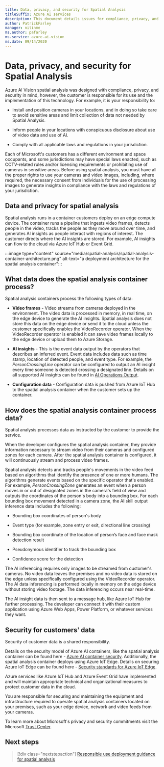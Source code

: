 ```yaml
---
title: Data, privacy, and security for Spatial Analysis
titleSuffix: Azure AI services
description: This document details issues for compliance, privacy, and security for a Azure AI Vision spatial analysis container deployment.
author: PatrickFarley
manager: nitinme
ms.author: pafarley
ms.service: azure-ai-vision
ms.date: 09/14/2020
---
```


# Data, privacy, and security for Spatial Analysis

Azure AI Vision spatial analysis was designed with compliance, privacy, and security in mind, however, the customer is responsible for its use and the implementation of this technology. For example, it is your responsibility to:

- Install and position cameras in your locations, and in doing so take care to avoid sensitive areas and limit collection of data not needed by Spatial Analysis.

- Inform people in your locations with conspicuous disclosure about use of video data and use of AI.

- Comply with all applicable laws and regulations in your jurisdiction.

Each of Microsoft's customers has a different environment and space occupants, and some jurisdictions may have special laws enacted, such as CCTV-related rules and/or licensing requirements or prohibiting use of cameras in sensitive areas. Before using spatial analysis, you must have all the proper rights to use your cameras and video images, including, where required, the necessary consent from individuals for the use of processing images to generate insights in compliance with the laws and regulations of your jurisdiction.

## Data and privacy for spatial analysis

Spatial analysis runs in a container customers deploy on an edge compute device. The container runs a pipeline that ingests video frames, detects people in the video, tracks the people as they move around over time, and generates AI insights as people interact with regions of interest. The customer directs where the AI insights are stored. For example, AI insights can flow to the cloud via Azure IoT Hub or Event Grid.

:::image type="content" source="media/spatial-analysis/spatial-analysis-container-architecture.png" alt-text="a deployment architecture for the spatial analysis container":::

## What data does the spatial analysis container process?

Spatial analysis containers process the following types of data:

- **Video frames** - Video streams from cameras deployed in the environment. The video data is processed in memory, in real time, on the edge device to generate the AI insights. Spatial analysis does not store this data on the edge device or send it to the cloud unless the customer specifically enables the VideoRecorder operator. When the VideoRecorder operator is enabled it can save video frames locally to the edge device or upload them to Azure Storage.

- **AI insights** - This is the event data output by the operators that describes an inferred event. Event data includes data such as time stamp, location of detected people, and event type. For example, the *PersonCrossingLine* operator can be configured to output an AI insight every time someone is detected crossing a designated line. Details on all supported AI insights can be found in [AI Operations Output](/azure/ai-services/computer-vision/spatial-analysis-operations).

- **Configuration data** - Configuration data is pushed from Azure IoT Hub to the spatial analysis container when the customer sets up the container.

## How does the spatial analysis container process data?

Spatial analysis processes data as instructed by the customer to provide the service.

When the developer configures the spatial analysis container, they provide information necessary to stream video from their cameras and configured zones for each camera. After the spatial analysis container is configured, it will continuously stream and process video frames.

Spatial analysis detects and tracks people's movements in the video feed based on algorithms that identify the presence of one or more humans. The algorithms generate events based on the specific operator that's enabled. For example, *PersonCrossingZone* generates an event when a person moves in or out of designated zones in the camera's field of view and outputs the coordinates of the person's body into a bounding box. For each bounding box movement detected in a camera zone, the AI skill output inference data includes the following:

- Bounding box coordinates of person's body

- Event type (for example, zone entry or exit, directional line crossing)

- Bounding box coordinate of the location of person’s face and face mask detection result  

- Pseudonymous identifier to track the bounding box

- Confidence score for the detection

The AI inferencing requires only images to be streamed from customer's cameras. No video data leaves the premises and no video data is stored on the edge unless specifically configured using the VideoRecorder operator. The AI data inferencing is performed locally in memory on the edge device without storing video footage. The data inferencing occurs near real-time.

The AI insight data is then sent to a message hub, like Azure IoT Hub for further processing. The developer can connect it with their custom application using Azure Web Apps, Power Platform, or whatever services they want.

## Security for customers' data

Security of customer data is a shared responsibility.

Details on the security model of Azure AI containers, like the spatial analysis container can be found here - [Azure AI container security](/azure/ai-services/cognitive-services-container-support?tabs=luis#azure-cognitive-services-container-security). Additionally, the spatial analysis container deploys using Azure IoT
Edge. Details on securing Azure IoT Edge can be found here - [Security standards for Azure IoT Edge](/azure/iot-edge/security).

Azure services like Azure IoT Hub and Azure Event Grid have implemented and will maintain appropriate technical and organizational measures to protect customer data in the cloud.

You are responsible for securing and maintaining the equipment and infrastructure required to operate spatial analysis containers located on your premises, such as your edge device, network and video feeds from your cameras.

To learn more about Microsoft's privacy and security commitments visit the Microsoft [Trust Center](https://www.microsoft.com/TrustCenter/CloudServices/Azure/default.aspx).

## Next steps

> [!div class="nextstepaction"]
> [Responsible use deployment guidance for spatial analysis](/legal/cognitive-services/computer-vision/responsible-use-deployment?context=%2fazure%2fcognitive-services%2fComputer-vision%2fcontext%2fcontext)
